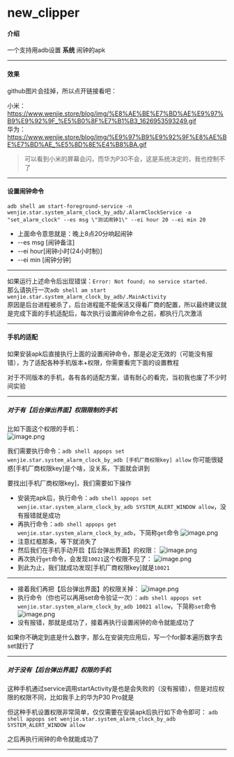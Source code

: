 # new_clipper

#### 介绍

一个支持用adb设置 **系统** 闹钟的apk

---

#### 效果

github图片会挂掉，所以点开链接看吧：

小米：https://www.wenjie.store/blog/img/%E8%AE%BE%E7%BD%AE%E9%97%B9%E9%92%9F_%E5%B0%8F%E7%B1%B3_1626953593249.gif<br/>
华为：https://www.wenjie.store/blog/img/%E9%97%B9%E9%92%9F%E8%AE%BE%E7%BD%AE_%E5%8D%8E%E4%B8%BA.gif

> 可以看到小米的屏幕会闪，而华为P30不会，这是系统决定的，我也控制不了

---

#### 设置闹钟命令

`adb shell am start-foreground-service -n wenjie.star.system_alarm_clock_by_adb/.AlarmClockService -a "set_alarm_clock" --es msg \"测试闹钟1\" --ei hour 20 --ei min 20`
- 上面命令意思就是：晚上8点20分响起闹钟
- --es msg [闹钟备注]
- --ei hour[闹钟小时(24小时制)]
- --ei min [闹钟分钟]

---
如果运行上述命令后出现错误：`Error: Not found; no service started.`<br/>
那么请执行一次`adb shell am start wenjie.star.system_alarm_clock_by_adb/.MainActivity`<br/>
原因是后台进程被杀了，后台进程能不能保活又得看厂商的配置，所以最终建议就是完成下面的手机适配后，每次执行设置闹钟命令之前，都执行几次激活

---

#### 手机的适配

如果安装apk后直接执行上面的设置闹钟命令，那是必定无效的（可能没有报错），为了适配各种手机版本+权限，你需要看完下面的设置教程

对于不同版本的手机，各有各的适配方案，请有耐心的看完，当初我也废了不少时间实验

---

##### 对于有【后台弹出界面】权限限制的手机

比如下面这个权限的手机：<br/>
![image.png](https://www.wenjie.store/blog/img/image_1626952858672.png)

我们需要执行命令：`adb shell appops set wenjie.star.system_alarm_clock_by_adb [手机厂商权限key] allow`
你可能很疑惑[手机厂商权限key]是个啥，没关系，下面就会讲到

要找出[手机厂商权限key]，我们需要如下操作
- 安装完apk后，执行命令：`adb shell appops set wenjie.star.system_alarm_clock_by_adb SYSTEM_ALERT_WINDOW allow`，没有报错就是成功
- 再执行命令：`adb shell appops get wenjie.star.system_alarm_clock_by_adb`，下简称`get`命令
![image.png](https://www.wenjie.store/blog/img/image_1626950316508.png)
- 注意红框那条，等下就消失了
- 然后我们在手机手动开启【后台弹出界面】的权限：
![image.png](https://www.wenjie.store/blog/img/image_1626950759196.png)
- 再次执行`get`命令，会发现`10021`这个权限不见了：
![image.png](https://www.wenjie.store/blog/img/image_1626950811963.png)
- 到此为止，我们就成功发现[手机厂商权限key]就是`10021`

---

- 接着我们再把【后台弹出界面】的权限关掉：
![image.png](https://www.wenjie.store/blog/img/image_1626952858672.png)
- 执行命令（你也可以再用set命令验证一次）：`adb shell appops set wenjie.star.system_alarm_clock_by_adb 10021 allow`，下简称`set`命令
![image.png](https://www.wenjie.store/blog/img/image_1626952976052.png)
- 没有报错，那就是成功了，接着再执行设置闹钟的命令就能成功了

如果你不确定到底是什么数字，那么在安装完应用后，写一个for脚本遍历数字去set就行了

---

##### 对于没有【后台弹出界面】权限的手机

这种手机通过service调用startActivity是也是会失败的（没有报错），但是对应权限的权限不同，比如我手上的华为P30 Pro就是

但这种手机设置权限非常简单，仅仅需要在安装apk后执行如下命令即可：
`adb shell appops set wenjie.star.system_alarm_clock_by_adb SYSTEM_ALERT_WINDOW allow`

之后再执行闹钟的命令就能成功了

---




